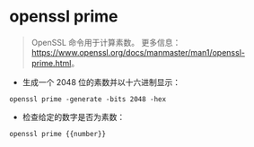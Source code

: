 # openssl prime

> OpenSSL 命令用于计算素数。
> 更多信息：<https://www.openssl.org/docs/manmaster/man1/openssl-prime.html>。

- 生成一个 2048 位的素数并以十六进制显示：

`openssl prime -generate -bits 2048 -hex`

- 检查给定的数字是否为素数：

`openssl prime {{number}}`